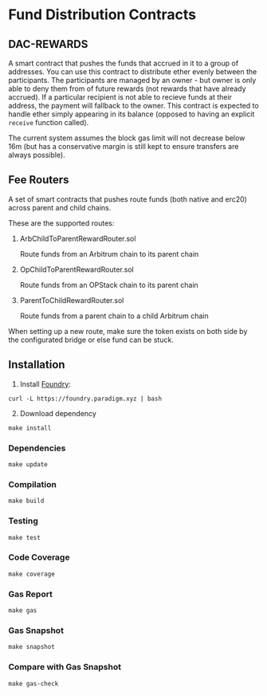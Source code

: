 # Fund Distribution Contracts



## DAC-REWARDS

A smart contract that pushes the funds that accrued in it to a group of addresses.
You can use this contract to distribute ether evenly between the participants.
The participants are managed by an owner - but owner is only able to deny them from of future rewards (not rewards that have already accrued).
If a particular recipient is not able to recieve funds at their address, the payment will fallback to the owner.
This contract is expected to handle ether simply appearing in its balance (opposed to having an explicit `receive` function called).

The current system assumes the block gas limit will not decrease below 16m (but has a conservative margin is still kept to ensure transfers are always possible).

## Fee Routers

A set of smart contracts that pushes route funds (both native and erc20) across parent and child chains.

These are the supported routes:

1. ArbChildToParentRewardRouter.sol

    Route funds from an Arbitrum chain to its parent chain

2. OpChildToParentRewardRouter.sol

    Route funds from an OPStack chain to its parent chain

3. ParentToChildRewardRouter.sol

    Route funds from a parent chain to a child Arbitrum chain

When setting up a new route, make sure the token exists on both side by the configurated bridge or else fund can be stuck.

## Installation

1. Install [Foundry](https://github.com/foundry-rs/foundry):

```
curl -L https://foundry.paradigm.xyz | bash
```

2. Download dependency

```
make install
```

### Dependencies

```
make update
```

### Compilation

```
make build
```

### Testing

```
make test
```

### Code Coverage

```
make coverage
```

### Gas Report

```
make gas
```

### Gas Snapshot

```
make snapshot
```

### Compare with Gas Snapshot

```
make gas-check
```
